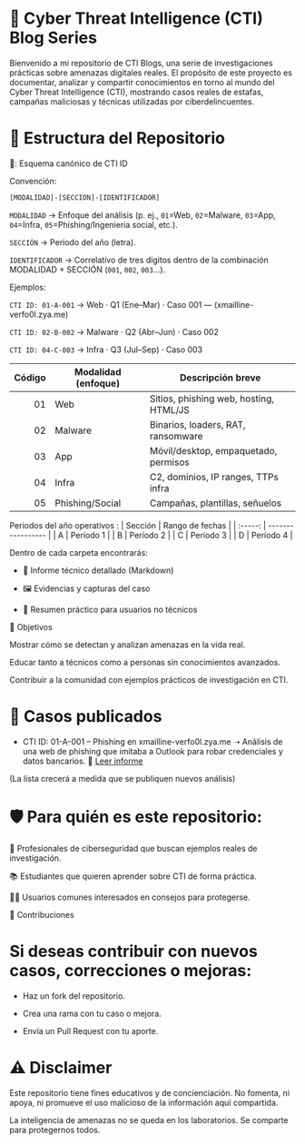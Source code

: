# 🔎 Cyber Threat Intelligence (CTI) Blog Series

Bienvenido a mi repositorio de CTI Blogs, una serie de investigaciones prácticas sobre amenazas digitales reales.
El propósito de este proyecto es documentar, analizar y compartir conocimientos en torno al mundo del Cyber Threat Intelligence (CTI), mostrando casos reales de estafas, campañas maliciosas y técnicas utilizadas por ciberdelincuentes.

# 📂 Estructura del Repositorio

🧭: Esquema canónico de CTI ID

Convención:

```bash
[MODALIDAD]-[SECCIÓN]-[IDENTIFICADOR]
```

`MODALIDAD` → Enfoque del análisis (p. ej., `01`=Web, `02`=Malware, `03`=App, `04`=Infra, `05`=Phishing/Ingeniería social, etc.).


`SECCIÓN` → Periodo del año (letra).


`IDENTIFICADOR` → Correlativo de tres dígitos dentro de la combinación MODALIDAD + SECCIÓN (`001`, `002`, `003`…).


Ejemplos:

`CTI ID: 01-A-001` → Web · Q1 (Ene–Mar) · Caso 001 — (xmailline-verfo0l.zya.me)

`CTI ID: 02-B-002` → Malware · Q2 (Abr–Jun) · Caso 002

`CTI ID: 04-C-003` → Infra · Q3 (Jul–Sep) · Caso 003

| Código | Modalidad (enfoque) | Descripción breve                      |
| -----: | ------------------- | -------------------------------------- |
|     01 | Web                 | Sitios, phishing web, hosting, HTML/JS |
|     02 | Malware             | Binarios, loaders, RAT, ransomware     |
|     03 | App                 | Móvil/desktop, empaquetado, permisos   |
|     04 | Infra               | C2, dominios, IP ranges, TTPs infra    |
|     05 | Phishing/Social     | Campañas, plantillas, señuelos         |


Periodos del año operativos :
| Sección | Rango de fechas   |
| :-----: | ----------------- |
|    A    | Período 1         |
|    B    | Período 2         |
|    C    | Período 3         |
|    D    | Período 4         |


Dentro de cada carpeta encontrarás:

- 📖 Informe técnico detallado (Markdown)

- 🖼️ Evidencias y capturas del caso

- 🔑 Resumen práctico para usuarios no técnicos

🎯 Objetivos

Mostrar cómo se detectan y analizan amenazas en la vida real.

Educar tanto a técnicos como a personas sin conocimientos avanzados.

Contribuir a la comunidad con ejemplos prácticos de investigación en CTI.

# 📖 Casos publicados

- CTI ID: 01-A-001 – Phishing en xmailline-verfo0l.zya.me
➝ Análisis de una web de phishing que imitaba a Outlook para robar credenciales y datos bancarios.
📄 [Leer informe](https://github.com/NexoProyect/CTI/blob/main/01/a-001/cti.md)

(La lista crecerá a medida que se publiquen nuevos análisis)

# 🛡️ Para quién es este repositorio:

🔐 Profesionales de ciberseguridad que buscan ejemplos reales de investigación.

📚 Estudiantes que quieren aprender sobre CTI de forma práctica.

👩‍💻 Usuarios comunes interesados en consejos para protegerse.

🤝 Contribuciones

# Si deseas contribuir con nuevos casos, correcciones o mejoras:

- Haz un fork del repositorio.

- Crea una rama con tu caso o mejora.

- Envía un Pull Request con tu aporte.

# ⚠️ Disclaimer

Este repositorio tiene fines educativos y de concienciación.
No fomenta, ni apoya, ni promueve el uso malicioso de la información aquí compartida.

La inteligencia de amenazas no se queda en los laboratorios. Se comparte para protegernos todos.
